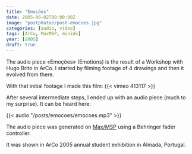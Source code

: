 ```yaml
---
title: "Emoções"
date: 2005-06-02T00:00:00Z
image: "postphotos/post-emocoes.jpg"
categories: [audio, video]
tags: [ArCo, MaxMSP, minidv]
year: [2005]
draft: true
---
```


The audio piece «Emoções» (Emotions) is the result of a Workshop with Hugo Brito in ArCo. I started by filming footage of 4 drawings and then it evolved from there.
<!--more-->

With that initial footage I made this film:
{{< vimeo 413117 >}}

After several intermediate steps, I ended up with an audio piece (much to my surprise). It can be heard here:

{{< audio "/posts/emocoes/emocoes.mp3" >}}

The audio piece was generated on [Max/MSP][1] using a Behringer fader controller.

It was shown in ArCo 2005 annual student exhibition in Almada, Portugal.

[1]: http://www.cycling74.com/products/maxmsp
